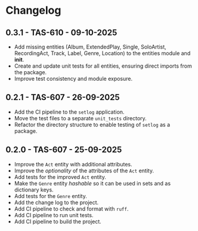 # Changelog

## 0.3.1 - TAS-610 - 09-10-2025
  - Add missing entities (Album, ExtendedPlay, Single, SoloArtist, RecordingAct, Track, Label, Genre, Location) to the entities module and __init__.
  - Create and update unit tests for all entities, ensuring direct imports from the package.
  - Improve test consistency and module exposure.

## 0.2.1 - TAS-607 - 26-09-2025
  - Add the CI pipeline to the `setlog` application.
  - Move the test files to a separate `unit_tests` directory.
  - Refactor the directory structure to enable testing of `setlog` as a package.

## 0.2.0 - TAS-607 - 25-09-2025
  - Improve the `Act` entity with additional attributes.
  - Improve the _optionality_ of the attributes of the `Act` entity.
  - Add tests for the improved `Act` entity.
  - Make the `Genre` entity _hashable_ so it can be used in sets and as dictionary keys.
  - Add tests for the `Genre` entity.
  - Add the change log to the project.
  - Add CI pipeline to check and format with `ruff`.
  - Add CI pipeline to run unit tests.
  - Add CI pipeline to build the project.
